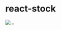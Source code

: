 # react-stock
<img src="https://user-images.githubusercontent.com/57289833/141483214-38089301-d5c0-4082-a211-ad6d516937af.png" alt="..." />

